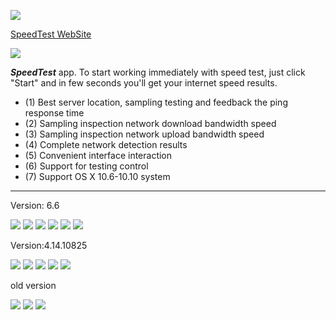 
![](http://res.cloudinary.com/dfzokzfi5/image/upload/c_scale,h_128/v1413431600/logo5_a5zbpb.png)

[SpeedTest WebSite](http://romanysoft.github.io/SpeedTest/) 


![](http://res.cloudinary.com/dfzokzfi5/image/upload/c_scale,w_1440/v1426129033/SpeedTest/AppStoreScreen.jpg)




***SpeedTest*** app. To start working immediately with speed test, just click "Start" and in few seconds you'll get your internet speed results.

* (1) Best server location, sampling testing and feedback the ping response time
* (2) Sampling inspection network download bandwidth speed
* (3) Sampling inspection network upload bandwidth speed
* (4) Complete network detection results
* (5) Convenient interface interaction
* (6) Support for testing control
* (7) Support OS X 10.6-10.10 system

***

Version: 6.6

[![](http://romanysoft.github.io/SpeedTest/images/screens/common/c1.jpg)](http://romanysoft.github.io/SpeedTest)
[![](http://romanysoft.github.io/SpeedTest/images/screens/common/c2.jpg)](http://romanysoft.github.io/SpeedTest)
[![](http://romanysoft.github.io/SpeedTest/images/screens/common/win_1.png)](http://romanysoft.github.io/SpeedTest)
[![](http://romanysoft.github.io/SpeedTest/images/screens/common/win_2.png)](http://romanysoft.github.io/SpeedTest)
[![](http://romanysoft.github.io/SpeedTest/images/screens/common/win_3.png)](http://romanysoft.github.io/SpeedTest)
[![](http://romanysoft.github.io/SpeedTest/images/screens/common/win_4.png)](http://romanysoft.github.io/SpeedTest)

Version:4.14.10825

![](https://github.com/Romanysoft/SpeedTest/blob/master/Images/4.14.10825/c1.jpg)
![](https://github.com/Romanysoft/SpeedTest/blob/master/Images/4.14.10825/c2.jpg)
![](https://github.com/Romanysoft/SpeedTest/blob/master/Images/4.14.10825/c3.jpg)
![](https://github.com/Romanysoft/SpeedTest/blob/master/Images/4.14.10825/c4.jpg)
![](https://github.com/Romanysoft/SpeedTest/blob/master/Images/4.14.10825/c5.jpg)


old version

![](https://github.com/Romanysoft/SpeedTest/blob/master/Images/c1.png)
![](https://github.com/Romanysoft/SpeedTest/blob/master/Images/c2.png)
![](https://github.com/Romanysoft/SpeedTest/blob/master/Images/c3.png)
